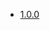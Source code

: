 * [1.0.0](https://github.com/vbotka/ansible-collection-freebsd/blob/devel/changelogs/CHANGELOG-v1.0.rst)
